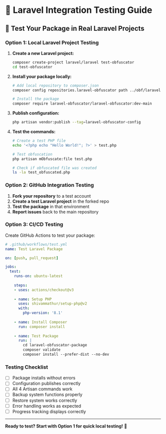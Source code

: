 # 🔧 Laravel Integration Testing Guide

## 🧪 **Test Your Package in Real Laravel Projects**

### **Option 1: Local Laravel Project Testing**

1. **Create a new Laravel project:**
   ```bash
   composer create-project laravel/laravel test-obfuscator
   cd test-obfuscator
   ```

2. **Install your package locally:**
   ```bash
   # Add local repository to composer.json
   composer config repositories.laravel-obfuscator path ../obf/laravel-obfuscator-package
   
   # Install the package
   composer require laravel-obfuscator/laravel-obfuscator:dev-main
   ```

3. **Publish configuration:**
   ```bash
   php artisan vendor:publish --tag=laravel-obfuscator-config
   ```

4. **Test the commands:**
   ```bash
   # Create a test PHP file
   echo '<?php echo "Hello World!"; ?>' > test.php
   
   # Test obfuscation
   php artisan mObfuscate:file test.php
   
   # Check if obfuscated file was created
   ls -la test_obfuscated.php
   ```

### **Option 2: GitHub Integration Testing**

1. **Fork your repository** to a test account
2. **Create a test Laravel project** in the forked repo
3. **Test the package** in that environment
4. **Report issues** back to the main repository

### **Option 3: CI/CD Testing**

Create GitHub Actions to test your package:

```yaml
# .github/workflows/test.yml
name: Test Laravel Package

on: [push, pull_request]

jobs:
  test:
    runs-on: ubuntu-latest
    
    steps:
    - uses: actions/checkout@v3
    
    - name: Setup PHP
      uses: shivammathur/setup-php@v2
      with:
        php-version: '8.1'
        
    - name: Install Composer
      run: composer install
      
    - name: Test Package
      run: |
        cd laravel-obfuscator-package
        composer validate
        composer install --prefer-dist --no-dev
```

### **Testing Checklist**

- [ ] Package installs without errors
- [ ] Configuration publishes correctly
- [ ] All 4 Artisan commands work
- [ ] Backup system functions properly
- [ ] Restore system works correctly
- [ ] Error handling works as expected
- [ ] Progress tracking displays correctly

---

**Ready to test? Start with Option 1 for quick local testing!** 🚀
